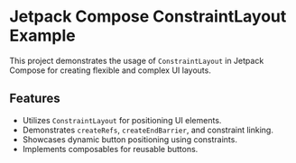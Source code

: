 # Jetpack Compose ConstraintLayout Example

This project demonstrates the usage of `ConstraintLayout` in Jetpack Compose for creating flexible and complex UI layouts.

## Features

- Utilizes `ConstraintLayout` for positioning UI elements.
- Demonstrates `createRefs`, `createEndBarrier`, and constraint linking.
- Showcases dynamic button positioning using constraints.
- Implements composables for reusable buttons.

